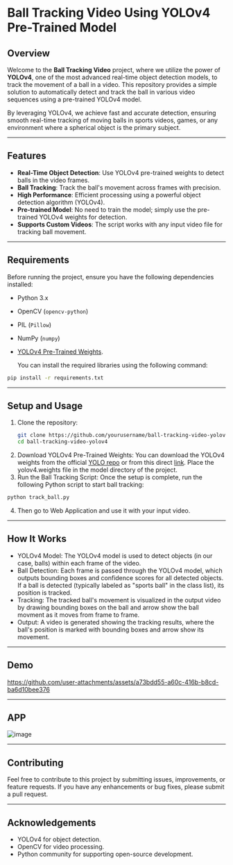 # Ball Tracking Video Using YOLOv4 Pre-Trained Model

## Overview

Welcome to the **Ball Tracking Video** project, where we utilize the power of **YOLOv4**, one of the most advanced real-time object detection models, to track the movement of a ball in a video. This repository provides a simple solution to automatically detect and track the ball in various video sequences using a pre-trained YOLOv4 model.

By leveraging YOLOv4, we achieve fast and accurate detection, ensuring smooth real-time tracking of moving balls in sports videos, games, or any environment where a spherical object is the primary subject.

---

## Features

- **Real-Time Object Detection**: Use YOLOv4 pre-trained weights to detect balls in the video frames.
- **Ball Tracking**: Track the ball's movement across frames with precision.
- **High Performance**: Efficient processing using a powerful object detection algorithm (YOLOv4).
- **Pre-trained Model**: No need to train the model; simply use the pre-trained YOLOv4 weights for detection.
- **Supports Custom Videos**: The script works with any input video file for tracking ball movement.

---

## Requirements

Before running the project, ensure you have the following dependencies installed:

- Python 3.x
- OpenCV (`opencv-python`)
- PIL (`Pillow`)
- NumPy (`numpy`)
- [YOLOv4 Pre-Trained Weights](https://github.com/AlexeyAB/darknet/releases/download/darknet_yolo_v3_optimal/yolov4.weights).

  You can install the required libraries using the following command:

```bash
pip install -r requirements.txt
```

---
## Setup and Usage
1. Clone the repository:
     ```bash
     git clone https://github.com/yourusername/ball-tracking-video-yolov4.git
     cd ball-tracking-video-yolov4
     ```
2. Download YOLOv4 Pre-Trained Weights:
     You can download the YOLOv4 weights from the official [YOLO repo](https://github.com/AlexeyAB/darknet) or from this direct [link](https://github.com/AlexeyAB/darknet/releases/download/darknet_yolo_v3_optimal/yolov4.weights).
     Place the yolov4.weights file in the model directory of the project.
3. Run the Ball Tracking Script:
   Once the setup is complete, run the following Python script to start ball tracking:

```bash
python track_ball.py

```

4. Then go to Web Application and use it with your input video.


---



## How It Works

- YOLOv4 Model: The YOLOv4 model is used to detect objects (in our case, balls) within each frame of the video.
- Ball Detection: Each frame is passed through the YOLOv4 model, which outputs bounding boxes and confidence scores for all detected objects. If a ball is detected (typically labeled as "sports ball" in the class list), its position is tracked.
- Tracking: The tracked ball's movement is visualized in the output video by drawing bounding boxes on the ball and arrow show the ball movment as it moves from frame to frame.
- Output: A video is generated showing the tracking results, where the ball's position is marked with bounding boxes and arrow show its movement.

---

## Demo


https://github.com/user-attachments/assets/a73bdd55-a60c-416b-b8cd-ba6d10bee376


---

## APP
![image](https://github.com/user-attachments/assets/c3a26783-613a-48c3-ae7f-e81b648a6ed9)

---

## Contributing

Feel free to contribute to this project by submitting issues, improvements, or feature requests. If you have any enhancements or bug fixes, please submit a pull request.

---

## Acknowledgements
- YOLOv4 for object detection.
- OpenCV for video processing.
- Python community for supporting open-source development.
